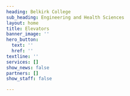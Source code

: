 ```yaml
---
heading: Belkirk College
sub_heading: Engineering and Health Sciences
layout: home
title: Elevators
banner_image: ''
hero_button:
  text: ''
  href: ''
textline: ''
services: []
show_news: false
partners: []
show_staff: false

---
```

